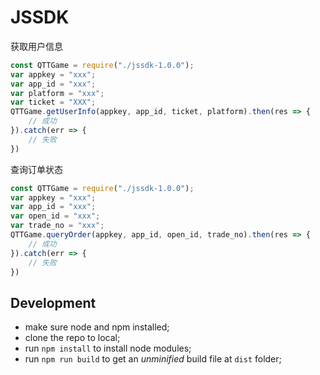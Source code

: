# JSSDK

获取用户信息
```js
const QTTGame = require("./jssdk-1.0.0");
var appkey = "xxx";
var app_id = "xxx";
var platform = "xxx";
var ticket = "XXX";
QTTGame.getUserInfo(appkey, app_id, ticket, platform).then(res => {
    // 成功
}).catch(err => {
    // 失败
})
```
查询订单状态
```js
const QTTGame = require("./jssdk-1.0.0");
var appkey = "xxx";
var app_id = "xxx";
var open_id = "xxx";
var trade_no = "xxx";
QTTGame.queryOrder(appkey, app_id, open_id, trade_no).then(res => {
    // 成功
}).catch(err => {
    // 失败
})
```

## Development
* make sure node and npm installed;
* clone the repo to local;
* run `npm install` to install node modules;
* run `npm run build` to get an *unminified* build file at `dist` folder;


